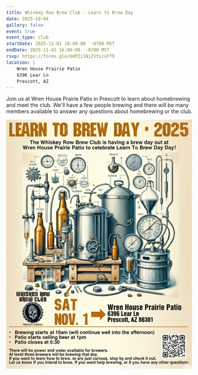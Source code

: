 ```yaml
---
title: Whiskey Row Brew Club - Learn to Brew Day
date: 2025-10-04
gallery: false
event: true
event_type: club
startDate: 2025-11-01 10:00:00  -0700 MST
endDate: 2025-11-01 16:00:00  -0700 MST
rsvp: https://forms.gle/UdPZi1NjZVtLcuFf9
location: |
    Wren House Prairie Patio
    6396 Lear Ln
    Prescott, AZ
---
```


Join us at Wren House Prairie Patio in Prescott to learn about homebrewing and 
meet the club. We'll have a few people brewing and there will be many members 
available to answer any questions about homebrewing or the club.


![image](L2BD2025.png)

